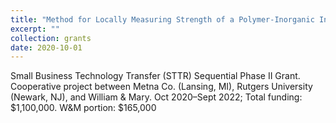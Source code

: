```yaml
---
title: "Method for Locally Measuring Strength of a Polymer-Inorganic Interface During Cure and Aging"
excerpt: ""
collection: grants
date: 2020-10-01
---
```


Small Business Technology Transfer (STTR) Sequential Phase II Grant. Cooperative project between Metna Co. (Lansing, MI), Rutgers University (Newark, NJ), and William & Mary.
Oct 2020–Sept 2022; Total funding: $1,100,000. W&M portion: $165,000
